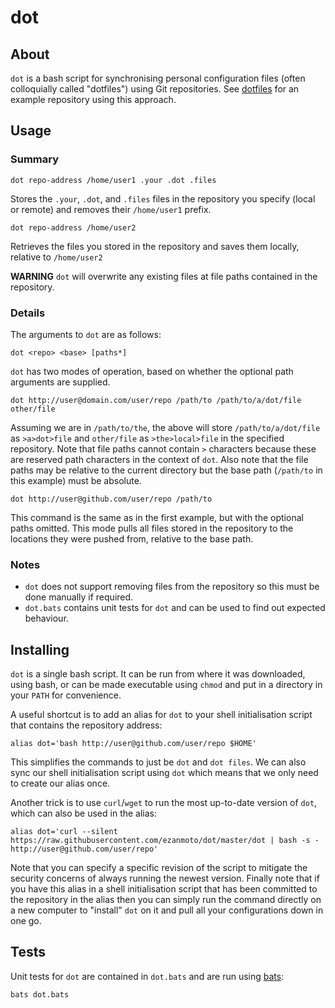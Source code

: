 dot
===

About
-----

`dot` is a bash script for synchronising personal configuration files (often
colloquially called "dotfiles") using Git repositories. See
[dotfiles](https://github.com/eZanmoto/dotfiles) for an example repository using
this approach.

Usage
-----

### Summary

    dot repo-address /home/user1 .your .dot .files

Stores the `.your`, `.dot`, and `.files` files in the repository you specify
(local or remote) and removes their `/home/user1` prefix.

    dot repo-address /home/user2

Retrieves the files you stored in the repository and saves them locally,
relative to `/home/user2`

**WARNING** `dot` will overwrite any existing files at file paths contained in
the repository.

### Details

The arguments to `dot` are as follows:

    dot <repo> <base> [paths*]

`dot` has two modes of operation, based on whether the optional path arguments
are supplied.

    dot http://user@domain.com/user/repo /path/to /path/to/a/dot/file other/file

Assuming we are in `/path/to/the`, the above will store `/path/to/a/dot/file` as
`>a>dot>file` and `other/file` as `>the>local>file` in the specified repository.
Note that file paths cannot contain `>` characters because these are reserved
path characters in the context of `dot`. Also note that the file paths may be
relative to the current directory but the base path (`/path/to` in this example)
must be absolute.

    dot http://user@github.com/user/repo /path/to

This command is the same as in the first example, but with the optional paths
omitted. This mode pulls all files stored in the repository to the locations
they were pushed from, relative to the base path.

### Notes

* `dot` does not support removing files from the repository so this must be done
  manually if required.
* `dot.bats` contains unit tests for `dot` and can be used to find out expected
  behaviour.

Installing
----------

`dot` is a single bash script. It can be run from where it was downloaded, using
bash, or can be made executable using `chmod` and put in a directory in your
`PATH` for convenience.

A useful shortcut is to add an alias for `dot` to your shell initialisation
script that contains the repository address:

    alias dot='bash http://user@github.com/user/repo $HOME'

This simplifies the commands to just be `dot` and `dot files`. We can also sync
our shell initialisation script using `dot` which means that we only need to
create our alias once.

Another trick is to use `curl`/`wget` to run the most up-to-date version of
`dot`, which can also be used in the alias:

    alias dot='curl --silent https://raw.githubusercontent.com/ezanmoto/dot/master/dot | bash -s - http://user@github.com/user/repo'

Note that you can specify a specific revision of the script to mitigate the
security concerns of always running the newest version. Finally note that if you
have this alias in a shell initialisation script that has been committed to the
repository in the alias then you can simply run the command directly on a new
computer to "install" `dot` on it and pull all your configurations down in one
go.

Tests
-----

Unit tests for `dot` are contained in `dot.bats` and are run using
[bats](https://github.com/sstephenson/bats):

    bats dot.bats
